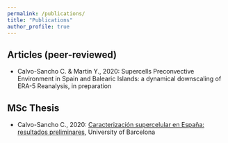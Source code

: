 ```yaml
---
permalink: /publications/
title: "Publications"
author_profile: true
---
```



Articles (peer-reviewed)
---------------

- Calvo-Sancho C. & Martín Y., 2020: Supercells Preconvective Environment in Spain and Balearic Islands: a dynamical downscaling of ERA-5 Reanalysis, in preparation


MSc Thesis
---------------

- Calvo-Sancho C., 2020: [Caracterización supercelular en España: resultados preliminares](https://10.13140/RG.2.2.27780.35202), University of Barcelona
